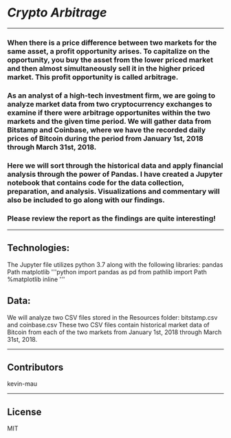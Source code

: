 # *Crypto Arbitrage*
---
### When there is a price difference between two markets for the same asset, a profit opportunity arises.  To capitalize on the opportunity, you buy the asset from the lower priced market and then almost simultaneously sell it in the higher priced market.  This profit opportunity is called arbitrage.  
### As an analyst of a high-tech investment firm, we are going to analyze market data from two cryptocurrency exchanges to examine if there were arbitrage opportunites within the two markets and the given time period.  We will gather data from Bitstamp and Coinbase, where we have the recorded daily prices of Bitcoin during the period from January 1st, 2018 through March 31st, 2018.
### Here we will sort through the historical data and apply financial analysis through the power of Pandas.  I have created a Jupyter notebook that contains code for the data collection, preparation, and analysis.  Visualizations and commentary will also be included to go along with our findings.
### Please review the report as the findings are quite interesting!  
---
## Technologies:

The Jupyter file utilizes python 3.7 along with the following libraries:
pandas
Path
matplotlib
'''python
import pandas as pd
from pathlib import Path
%matplotlib inline
'''

## Data:

We will analyze two CSV files stored in the Resources folder: bitstamp.csv and coinbase.csv
These two CSV files contain historical market data of Bitcoin from each of the two markets from January 1st, 2018 through March 31st, 2018.

---

## Contributors

kevin-mau

---

## License

MIT